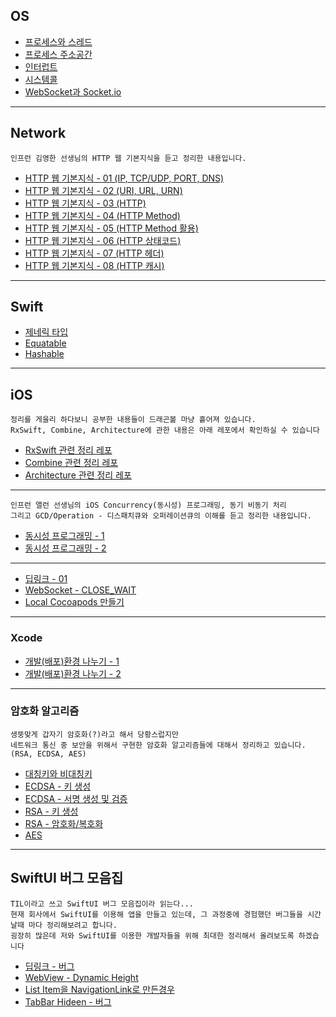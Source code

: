 ## OS

* [프로세스와 스레드](https://github.com/Brandnew-one/TIL/issues/1)
* [프로세스 주소공간](https://github.com/Brandnew-one/TIL/issues/3)
* [인터럽트](https://github.com/Brandnew-one/TIL/issues/2)
* [시스템콜](https://github.com/Brandnew-one/TIL/issues/4)
* [WebSocket과 Socket.io](https://github.com/Brandnew-one/TIL/issues/22)

---

## Network
```
인프런 김영한 선생님의 HTTP 웹 기본지식을 듣고 정리한 내용입니다.
```
* [HTTP 웹 기본지식 - 01 (IP, TCP/UDP, PORT, DNS)](https://github.com/Brandnew-one/TIL/issues/25)
* [HTTP 웹 기본지식 - 02 (URI, URL, URN)](https://github.com/Brandnew-one/TIL/issues/26)
* [HTTP 웹 기본지식 - 03 (HTTP)](https://github.com/Brandnew-one/TIL/issues/35)
* [HTTP 웹 기본지식 - 04 (HTTP Method)](https://github.com/Brandnew-one/TIL/issues/36)
* [HTTP 웹 기본지식 - 05 (HTTP Method 활용)](https://github.com/Brandnew-one/TIL/issues/37)
* [HTTP 웹 기본지식 - 06 (HTTP 상태코드)](https://github.com/Brandnew-one/TIL/issues/38)
* [HTTP 웹 기본지식 - 07 (HTTP 헤더)](https://github.com/Brandnew-one/TIL/issues/39)
* [HTTP 웹 기본지식 - 08 (HTTP 캐시)](https://github.com/Brandnew-one/TIL/issues/40)

---

## Swift

* [제네릭 타입](https://github.com/Brandnew-one/TIL/issues/6)
* [Equatable](https://github.com/Brandnew-one/TIL/issues/7)
* [Hashable](https://github.com/Brandnew-one/TIL/issues/8)

---

## iOS

```
정리를 게을리 하다보니 공부한 내용들이 드래곤볼 마냥 흩어져 있습니다.
RxSwift, Combine, Architecture에 관한 내용은 아래 레포에서 확인하실 수 있습니다
```
* [RxSwift 관련 정리 레포](https://github.com/Brandnew-one/Practice-RxSwift)
* [Combine 관련 정리 레포](https://github.com/Brandnew-one/Practice-Combine)
* [Architecture 관련 정리 레포](https://github.com/Brandnew-one/Practice-Architecture)

---
```
인프런 앨런 선생님의 iOS Concurrency(동시성) 프로그래밍, 동기 비동기 처리
그리고 GCD/Operation - 디스패치큐와 오퍼레이션큐의 이해를 듣고 정리한 내용입니다.
```
* [동시성 프로그래밍 - 1](https://github.com/Brandnew-one/TIL/issues/12)
* [동시성 프로그래밍 - 2](https://github.com/Brandnew-one/TIL/issues/13)

---
* [딥링크 - 01](https://github.com/Brandnew-one/TIL/issues/16)
* [WebSocket - CLOSE_WAIT](https://github.com/Brandnew-one/TIL/issues/23)
* [Local Cocoapods 만들기](https://github.com/Brandnew-one/TIL/issues/24)

---
### Xcode
* [개발(배포)환경 나누기 - 1](https://github.com/Brandnew-one/TIL/issues/33)
* [개발(배포)환경 나누기 - 2](https://github.com/Brandnew-one/TIL/issues/34)

---
### 암호화 알고리즘
```
생뚱맞게 갑자기 암호화(?)라고 해서 당황스럽지만 
네트워크 통신 중 보안을 위해서 구현한 암호화 알고리즘들에 대해서 정리하고 있습니다. (RSA, ECDSA, AES)
```
* [대칭키와 비대칭키](https://github.com/Brandnew-one/TIL/issues/27)
* [ECDSA - 키 생성](https://github.com/Brandnew-one/TIL/issues/28)
* [ECDSA - 서명 생성 및 검증](https://github.com/Brandnew-one/TIL/issues/29)
* [RSA - 키 생성](https://github.com/Brandnew-one/TIL/issues/30)
* [RSA - 암호화/복호화](https://github.com/Brandnew-one/TIL/issues/31)
* [AES](https://github.com/Brandnew-one/TIL/issues/32)
---

## SwiftUI 버그 모음집

```
TIL이라고 쓰고 SwiftUI 버그 모음집이라 읽는다...
현재 회사에서 SwiftUI를 이용해 앱을 만들고 있는데, 그 과정중에 경험했던 버그들을 시간 날때 마다 정리해보려고 합니다.
굉장히 많은데 저와 SwiftUI를 이용한 개발자들을 위해 최대한 정리해서 올려보도록 하겠습니다
```

* [딥링크 - 버그](https://github.com/Brandnew-one/TIL/issues/18)
* [WebView - Dynamic Height](https://github.com/Brandnew-one/TIL/issues/17)
* [List Item을 NavigationLink로 만든경우](https://github.com/Brandnew-one/TIL/issues/20)
* [TabBar Hideen - 버그](https://github.com/Brandnew-one/TIL/issues/21)
